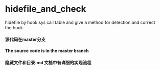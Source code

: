 # hidefile_and_check
hidefile by hook sys call table and  give a method for detection and correct the hook

#### 源代码在master分支
#### The source code is in the master branch
#### 隐藏文件和目录.md 文档中有详细的实现流程
